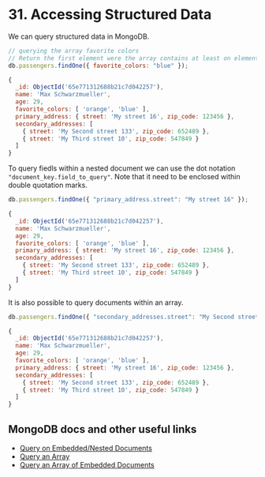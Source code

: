 # 31. Accessing Structured Data

We can query structured data in MongoDB.

```javascript
// querying the array favorite colors
// Return the first element were the array contains at least on element "blue"
db.passengers.findOne({ favorite_colors: "blue" });

{
  _id: ObjectId('65e771312688b21c7d042257'),
  name: 'Max Schwarzmueller',
  age: 29,
  favorite_colors: [ 'orange', 'blue' ],
  primary_address: { street: 'My street 16', zip_code: 123456 },
  secondary_addresses: [
    { street: 'My Second street 133', zip_code: 652489 },
    { street: 'My Third street 10', zip_code: 547849 }
  ]
}
```

To query fiedls within a nested document we can use the dot notation `"document_key.field_to_query"`. Note that it need to be enclosed within double quotation marks.

```javascript
db.passengers.findOne({ "primary_address.street": "My street 16" });

{
  _id: ObjectId('65e771312688b21c7d042257'),
  name: 'Max Schwarzmueller',
  age: 29,
  favorite_colors: [ 'orange', 'blue' ],
  primary_address: { street: 'My street 16', zip_code: 123456 },
  secondary_addresses: [
    { street: 'My Second street 133', zip_code: 652489 },
    { street: 'My Third street 10', zip_code: 547849 }
  ]
}
```

It is also possible to query documents within an array.

```javascript
db.passengers.findOne({ "secondary_addresses.street": "My Second street 133" });

{
  _id: ObjectId('65e771312688b21c7d042257'),
  name: 'Max Schwarzmueller',
  age: 29,
  favorite_colors: [ 'orange', 'blue' ],
  primary_address: { street: 'My street 16', zip_code: 123456 },
  secondary_addresses: [
    { street: 'My Second street 133', zip_code: 652489 },
    { street: 'My Third street 10', zip_code: 547849 }
  ]
}
```

## MongoDB docs and other useful links

- [Query on Embedded/Nested Documents](https://www.mongodb.com/docs/manual/tutorial/query-embedded-documents/)
- [Query an Array](https://www.mongodb.com/docs/manual/tutorial/query-arrays/)
- [Query an Array of Embedded Documents](https://www.mongodb.com/docs/manual/tutorial/query-array-of-documents/)
